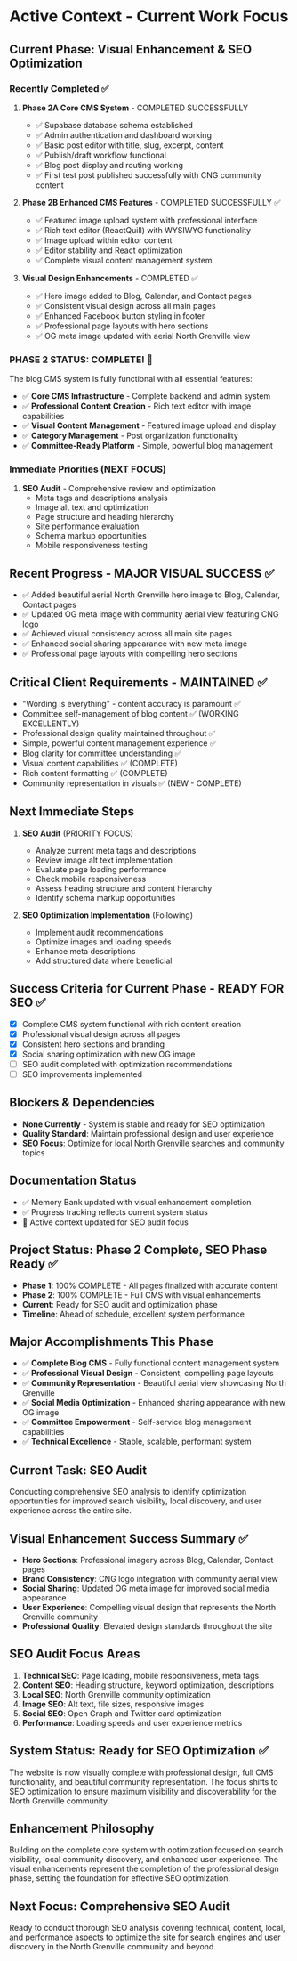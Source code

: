 
# Active Context - Current Work Focus

## Current Phase: Visual Enhancement & SEO Optimization

### Recently Completed ✅
1. **Phase 2A Core CMS System** - COMPLETED SUCCESSFULLY
   - ✅ Supabase database schema established
   - ✅ Admin authentication and dashboard working
   - ✅ Basic post editor with title, slug, excerpt, content
   - ✅ Publish/draft workflow functional
   - ✅ Blog post display and routing working
   - ✅ First test post published successfully with CNG community content

2. **Phase 2B Enhanced CMS Features** - COMPLETED SUCCESSFULLY ✅
   - ✅ Featured image upload system with professional interface
   - ✅ Rich text editor (ReactQuill) with WYSIWYG functionality
   - ✅ Image upload within editor content
   - ✅ Editor stability and React optimization
   - ✅ Complete visual content management system

3. **Visual Design Enhancements** - COMPLETED ✅
   - ✅ Hero image added to Blog, Calendar, and Contact pages
   - ✅ Consistent visual design across all main pages
   - ✅ Enhanced Facebook button styling in footer
   - ✅ Professional page layouts with hero sections
   - ✅ OG meta image updated with aerial North Grenville view

### PHASE 2 STATUS: COMPLETE! 🎉
The blog CMS system is fully functional with all essential features:
- ✅ **Core CMS Infrastructure** - Complete backend and admin system
- ✅ **Professional Content Creation** - Rich text editor with image capabilities
- ✅ **Visual Content Management** - Featured image upload and display
- ✅ **Category Management** - Post organization functionality
- ✅ **Committee-Ready Platform** - Simple, powerful blog management

### Immediate Priorities (NEXT FOCUS)
1. **SEO Audit** - Comprehensive review and optimization
   - Meta tags and descriptions analysis
   - Image alt text and optimization
   - Page structure and heading hierarchy
   - Site performance evaluation
   - Schema markup opportunities
   - Mobile responsiveness testing

## Recent Progress - MAJOR VISUAL SUCCESS ✅
- ✅ Added beautiful aerial North Grenville hero image to Blog, Calendar, Contact pages
- ✅ Updated OG meta image with community aerial view featuring CNG logo
- ✅ Achieved visual consistency across all main site pages
- ✅ Enhanced social sharing appearance with new meta image
- ✅ Professional page layouts with compelling hero sections

## Critical Client Requirements - MAINTAINED ✅
- "Wording is everything" - content accuracy is paramount ✅
- Committee self-management of blog content ✅ (WORKING EXCELLENTLY)
- Professional design quality maintained throughout ✅
- Simple, powerful content management experience ✅
- Blog clarity for committee understanding ✅
- Visual content capabilities ✅ (COMPLETE)
- Rich content formatting ✅ (COMPLETE)
- Community representation in visuals ✅ (NEW - COMPLETE)

## Next Immediate Steps
1. **SEO Audit** (PRIORITY FOCUS)
   - Analyze current meta tags and descriptions
   - Review image alt text implementation
   - Evaluate page loading performance
   - Check mobile responsiveness
   - Assess heading structure and content hierarchy
   - Identify schema markup opportunities

2. **SEO Optimization Implementation** (Following)
   - Implement audit recommendations
   - Optimize images and loading speeds
   - Enhance meta descriptions
   - Add structured data where beneficial

## Success Criteria for Current Phase - READY FOR SEO ✅
- [x] Complete CMS system functional with rich content creation
- [x] Professional visual design across all pages
- [x] Consistent hero sections and branding
- [x] Social sharing optimization with new OG image
- [ ] SEO audit completed with optimization recommendations
- [ ] SEO improvements implemented

## Blockers & Dependencies
- **None Currently** - System is stable and ready for SEO optimization
- **Quality Standard**: Maintain professional design and user experience
- **SEO Focus**: Optimize for local North Grenville searches and community topics

## Documentation Status
- ✅ Memory Bank updated with visual enhancement completion
- ✅ Progress tracking reflects current system status
- 🔄 Active context updated for SEO audit focus

## Project Status: Phase 2 Complete, SEO Phase Ready ✅
- **Phase 1**: 100% COMPLETE - All pages finalized with accurate content
- **Phase 2**: 100% COMPLETE - Full CMS with visual enhancements
- **Current**: Ready for SEO audit and optimization phase
- **Timeline**: Ahead of schedule, excellent system performance

## Major Accomplishments This Phase
- ✅ **Complete Blog CMS** - Fully functional content management system
- ✅ **Professional Visual Design** - Consistent, compelling page layouts
- ✅ **Community Representation** - Beautiful aerial view showcasing North Grenville
- ✅ **Social Media Optimization** - Enhanced sharing appearance with new OG image
- ✅ **Committee Empowerment** - Self-service blog management capabilities
- ✅ **Technical Excellence** - Stable, scalable, performant system

## Current Task: SEO Audit
Conducting comprehensive SEO analysis to identify optimization opportunities for improved search visibility, local discovery, and user experience across the entire site.

## Visual Enhancement Success Summary ✅
- **Hero Sections**: Professional imagery across Blog, Calendar, Contact pages
- **Brand Consistency**: CNG logo integration with community aerial view
- **Social Sharing**: Updated OG meta image for improved social media appearance
- **User Experience**: Compelling visual design that represents the North Grenville community
- **Professional Quality**: Elevated design standards throughout the site

## SEO Audit Focus Areas
1. **Technical SEO**: Page loading, mobile responsiveness, meta tags
2. **Content SEO**: Heading structure, keyword optimization, descriptions
3. **Local SEO**: North Grenville community optimization
4. **Image SEO**: Alt text, file sizes, responsive images
5. **Social SEO**: Open Graph and Twitter card optimization
6. **Performance**: Loading speeds and user experience metrics

## System Status: Ready for SEO Optimization ✅
The website is now visually complete with professional design, full CMS functionality, and beautiful community representation. The focus shifts to SEO optimization to ensure maximum visibility and discoverability for the North Grenville community.

## Enhancement Philosophy
Building on the complete core system with optimization focused on search visibility, local community discovery, and enhanced user experience. The visual enhancements represent the completion of the professional design phase, setting the foundation for effective SEO optimization.

## Next Focus: Comprehensive SEO Audit
Ready to conduct thorough SEO analysis covering technical, content, local, and performance aspects to optimize the site for search engines and user discovery in the North Grenville community and beyond.
